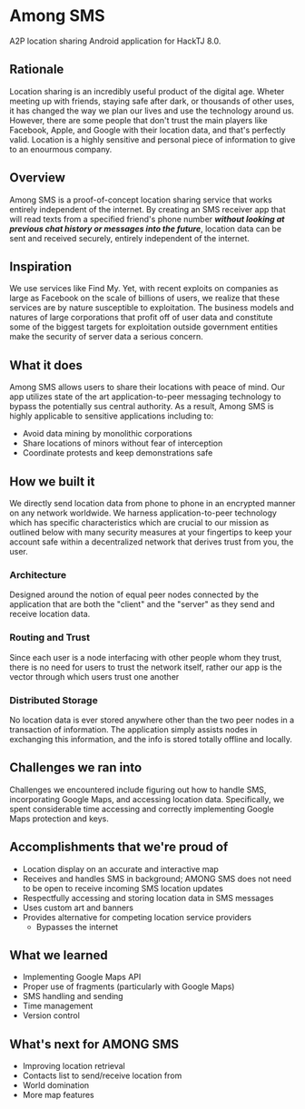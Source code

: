 # Among SMS
A2P location sharing Android application for HackTJ 8.0.

## Rationale
Location sharing is an incredibly useful product of the digital age. Wheter meeting up with friends, staying safe after dark, or thousands of other uses, it has changed the way we plan our lives and use the technology around us. However, there are some people that don't trust the main players like Facebook, Apple, and Google with their location data, and that's perfectly valid. Location is a highly sensitive and personal piece of information to give to an enourmous company.  

## Overview
Among SMS is a proof-of-concept location sharing service that works entirely independent of the internet. By creating an SMS receiver app that will read texts from a specified friend's phone number __*without looking at previous chat history or messages into the future*__, location data can be sent and received securely, entirely independent of the internet.

## Inspiration
We use services like Find My. Yet, with recent exploits on companies as large as Facebook on the scale of billions of users, we realize that these services are by nature susceptible to exploitation. The business models and natures of large corporations that profit off of user data and constitute some of the biggest targets for exploitation outside government entities make the security of server data a serious concern.

## What it does
Among SMS allows users to share their locations with peace of mind. Our app utilizes state of the art application-to-peer messaging technology to bypass the potentially sus central authority. As a result, Among SMS is highly applicable to sensitive applications including to:
- Avoid data mining by monolithic corporations
- Share locations of minors without fear of interception
- Coordinate protests and keep demonstrations safe

## How we built it
We directly send location data from phone to phone in an encrypted manner on any network worldwide. We harness application-to-peer technology which has specific characteristics which are crucial to our mission as outlined below with many security measures at your fingertips to keep your account safe within a decentralized network that derives trust from you, the user.

### Architecture
Designed around the notion of equal peer nodes connected by the application that are both the "client" and the "server" as they send and receive location data.

### Routing and Trust
Since each user is a node interfacing with other people whom they trust, there is no need for users to trust the network itself, rather our app is the vector through which users trust one another

### Distributed Storage
No location data is ever stored anywhere other than the two peer nodes in a transaction of information. The application simply assists nodes in exchanging this information, and the info is stored totally offline and locally.

## Challenges we ran into
Challenges we encountered include figuring out how to handle SMS, incorporating Google Maps, and accessing location data. Specifically, we spent considerable time accessing and correctly implementing Google Maps protection and keys.

## Accomplishments that we're proud of
- Location display on an accurate and interactive map
- Receives and handles SMS in background; AMONG SMS does not need to be open to receive incoming SMS location updates
- Respectfully accessing and storing location data in SMS messages
- Uses custom art and banners
- Provides alternative for competing location service providers
    - Bypasses the internet

## What we learned
- Implementing Google Maps API
- Proper use of fragments (particularly with Google Maps)
- SMS handling and sending
- Time management
- Version control

## What's next for AMONG SMS
- Improving location retrieval
- Contacts list to send/receive location from
- World domination
- More map features
